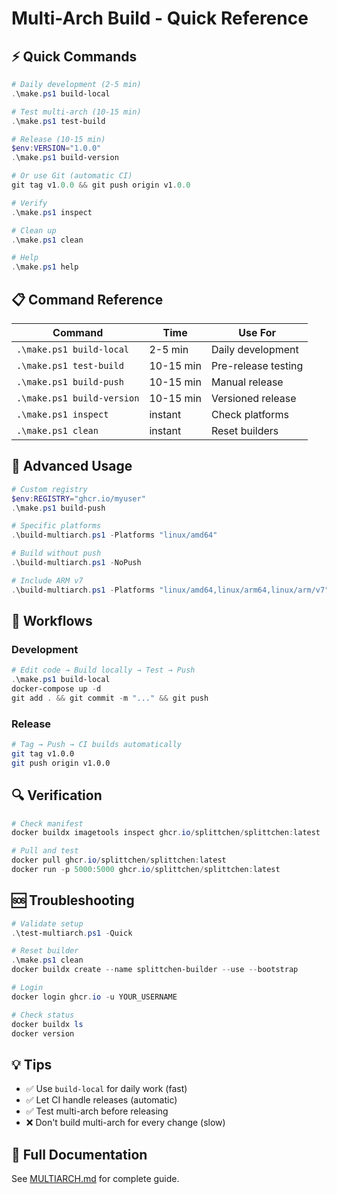 # Multi-Arch Build - Quick Reference

## ⚡ Quick Commands

```powershell
# Daily development (2-5 min)
.\make.ps1 build-local

# Test multi-arch (10-15 min)
.\make.ps1 test-build

# Release (10-15 min)
$env:VERSION="1.0.0"
.\make.ps1 build-version

# Or use Git (automatic CI)
git tag v1.0.0 && git push origin v1.0.0

# Verify
.\make.ps1 inspect

# Clean up
.\make.ps1 clean

# Help
.\make.ps1 help
```

## 📋 Command Reference

| Command | Time | Use For |
|---------|------|---------|
| `.\make.ps1 build-local` | 2-5 min | Daily development |
| `.\make.ps1 test-build` | 10-15 min | Pre-release testing |
| `.\make.ps1 build-push` | 10-15 min | Manual release |
| `.\make.ps1 build-version` | 10-15 min | Versioned release |
| `.\make.ps1 inspect` | instant | Check platforms |
| `.\make.ps1 clean` | instant | Reset builders |

## 🔧 Advanced Usage

```powershell
# Custom registry
$env:REGISTRY="ghcr.io/myuser"
.\make.ps1 build-push

# Specific platforms
.\build-multiarch.ps1 -Platforms "linux/amd64"

# Build without push
.\build-multiarch.ps1 -NoPush

# Include ARM v7
.\build-multiarch.ps1 -Platforms "linux/amd64,linux/arm64,linux/arm/v7"
```

## 🎯 Workflows

### Development
```powershell
# Edit code → Build locally → Test → Push
.\make.ps1 build-local
docker-compose up -d
git add . && git commit -m "..." && git push
```

### Release
```bash
# Tag → Push → CI builds automatically
git tag v1.0.0
git push origin v1.0.0
```

## 🔍 Verification

```powershell
# Check manifest
docker buildx imagetools inspect ghcr.io/splittchen/splittchen:latest

# Pull and test
docker pull ghcr.io/splittchen/splittchen:latest
docker run -p 5000:5000 ghcr.io/splittchen/splittchen:latest
```

## 🆘 Troubleshooting

```powershell
# Validate setup
.\test-multiarch.ps1 -Quick

# Reset builder
.\make.ps1 clean
docker buildx create --name splittchen-builder --use --bootstrap

# Login
docker login ghcr.io -u YOUR_USERNAME

# Check status
docker buildx ls
docker version
```

## 💡 Tips

- ✅ Use `build-local` for daily work (fast)
- ✅ Let CI handle releases (automatic)
- ✅ Test multi-arch before releasing
- ❌ Don't build multi-arch for every change (slow)

## 📖 Full Documentation

See [MULTIARCH.md](MULTIARCH.md) for complete guide.
